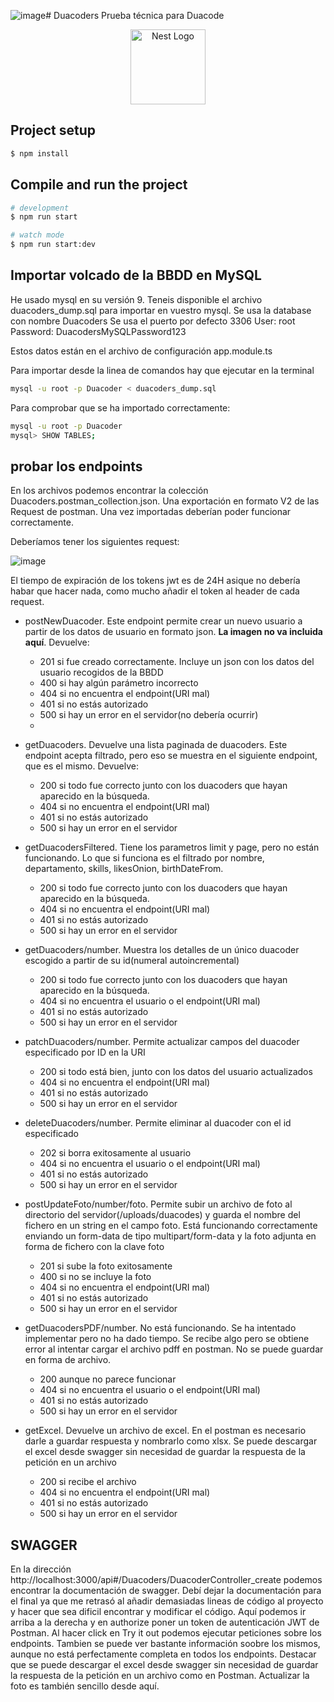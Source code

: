 ![image](https://github.com/user-attachments/assets/d523209d-2eea-4960-bcc3-88142b387af6)# Duacoders
Prueba técnica para Duacode
<p align="center">
  <a href="http://nestjs.com/" target="blank"><img src="https://nestjs.com/img/logo-small.svg" width="120" alt="Nest Logo" /></a>
</p>

[circleci-image]: https://img.shields.io/circleci/build/github/nestjs/nest/master?token=abc123def456
[circleci-url]: https://circleci.com/gh/nestjs/nest

</p>
  <!--[![Backers on Open Collective](https://opencollective.com/nest/backers/badge.svg)](https://opencollective.com/nest#backer)
  [![Sponsors on Open Collective](https://opencollective.com/nest/sponsors/badge.svg)](https://opencollective.com/nest#sponsor)-->


## Project setup

```bash
$ npm install
```

## Compile and run the project

```bash
# development
$ npm run start

# watch mode
$ npm run start:dev
```

## Importar volcado de la BBDD en MySQL

He usado mysql en su versión 9. Teneis disponible el archivo duacoders_dump.sql para importar en vuestro mysql.
Se usa la database con nombre Duacoders
Se usa el puerto por defecto 3306
User: root
Password: DuacodersMySQLPassword123

Estos datos están en el archivo de configuración app.module.ts

Para importar desde la linea de comandos hay que ejecutar en la terminal 
```bash
mysql -u root -p Duacoder < duacoders_dump.sql
```

Para comprobar que se ha importado correctamente:
```bash
mysql -u root -p Duacoder
mysql> SHOW TABLES;
```

## probar los endpoints
En los archivos podemos encontrar la colección Duacoders.postman_collection.json. Una exportación en formato V2 de las Request de postman.
Una vez importadas deberían poder funcionar correctamente. 

Deberíamos tener los siguientes request: 

![image](https://github.com/user-attachments/assets/08e35428-11c9-417d-8854-38f5346620ac)

El tiempo de expiración de los tokens jwt es de 24H asique no debería habar que hacer nada, como mucho añadir el token al header de cada request.
* postNewDuacoder. Este endpoint permite crear un nuevo usuario a partir de los datos de usuario en formato json. **La imagen no va incluida aquí**.
Devuelve:
  * 201 si fue creado correctamente. Incluye un json con los datos del usuario recogidos de la BBDD
  * 400 si hay algún parámetro incorrecto
  * 404 si no encuentra el endpoint(URI mal)
  * 401 si no estás autorizado
  * 500 si hay un error en el servidor(no debería ocurrir)
  * 
* getDuacoders. Devuelve una lista paginada de duacoders. Este endpoint acepta filtrado, pero eso se muestra en el siguiente endpoint, que es el mismo. Devuelve:
  * 200 si todo fue correcto junto con los duacoders que hayan aparecido en la búsqueda.
  * 404 si no encuentra el endpoint(URI mal)
  * 401 si no estás autorizado
  * 500 si hay un error en el servidor

* getDuacodersFiltered. Tiene los parametros limit y page, pero no están funcionando. Lo que si funciona es el filtrado por nombre, departamento, skills, likesOnion, birthDateFrom.
  * 200 si todo fue correcto junto con los duacoders que hayan aparecido en la búsqueda.
  * 404 si no encuentra el endpoint(URI mal)
  * 401 si no estás autorizado
  * 500 si hay un error en el servidor

* getDuacoders/number. Muestra los detalles de un único duacoder escogido a partir de su id(numeral autoincremental)
  * 200 si todo fue correcto junto con los duacoders que hayan aparecido en la búsqueda.
  * 404 si no encuentra el usuario o el endpoint(URI mal)
  * 401 si no estás autorizado
  * 500 si hay un error en el servidor
  
* patchDuacoders/number. Permite actualizar campos del duacoder especificado por ID en la URI
  * 200 si todo está bien, junto con los datos del usuario actualizados
  * 404 si no encuentra el endpoint(URI mal)
  * 401 si no estás autorizado
  * 500 si hay un error en el servidor
 
* deleteDuacoders/number. Permite eliminar al duacoder con el id especificado
  * 202 si borra exitosamente al usuario
  * 404 si no encuentra el usuario o el endpoint(URI mal)
  * 401 si no estás autorizado
  * 500 si hay un error en el servidor

* postUpdateFoto/number/foto. Permite subir un archivo de foto al directorio del servidor(/uploads/duacodes) y guarda el nombre del fichero en un string en el campo foto. Está funcionando correctamente enviando un form-data de tipo multipart/form-data y la foto adjunta en forma de fichero con la clave foto
  * 201 si sube la foto exitosamente
  * 400 si no se incluye la foto
  * 404 si no encuentra el endpoint(URI mal)
  * 401 si no estás autorizado
  * 500 si hay un error en el servidor
 
* getDuacodersPDF/number. No está funcionando. Se ha intentado implementar pero no ha dado tiempo. Se recibe algo pero se obtiene error al intentar cargar el archivo pdff en postman. No se puede guardar en forma de archivo.
  * 200 aunque no parece funcionar
  * 404 si no encuentra el usuario o el endpoint(URI mal)
  * 401 si no estás autorizado
  * 500 si hay un error en el servidor

* getExcel. Devuelve un archivo de excel. En el postman es necesario darle a guardar respuesta y nombrarlo como xlsx. Se puede descargar el excel desde swagger sin necesidad de guardar la respuesta de la petición en un archivo
  * 200 si recibe el archivo
  * 404 si no encuentra el endpoint(URI mal)
  * 401 si no estás autorizado
  * 500 si hay un error en el servidor


## SWAGGER
En la dirección http://localhost:3000/api#/Duacoders/DuacoderController_create
podemos encontrar la documentación de swagger. Debí dejar la documentación para el final ya que me retrasó al añadir demasiadas lineas de código al proyecto y hacer que sea dificil encontrar y modificar el código.
Aquí podemos ir arriba a la derecha y en authorize poner un token de autenticación JWT de Postman. 
Al hacer click en Try it out podemos ejecutar peticiones sobre los endpoints. Tambien se puede ver bastante información soobre los mismos, aunque no está perfectamente completa en todos los endpoints. 
Destacar que se puede descargar el excel desde swagger sin necesidad de guardar la respuesta de la petición en un archivo como en Postman. 
Actualizar la foto es también sencillo desde aquí.













